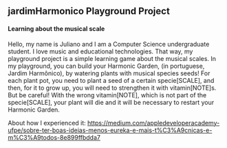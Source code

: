 ## jardimHarmonico Playground Project
#### Learning about the musical scale


Hello, my name is Juliano and I am a Computer Science undergraduate student. I love music and educational technologies. That way, my playground project is a simple learning game about the musical scales. In my playground, you can build your Harmonic Garden, (in portuguese, Jardim Harmônico), by watering plants with musical species seeds! For each plant pot, you need to plant a seed of a certain specie[SCALE], and then, for it to grow up, you will need to strengthen it with vitamin[NOTE]s. But be careful! With the wrong vitamin[NOTE], which is not part of the specie[SCALE], your plant will die and it will be necessary to restart your Harmonic Garden. 

About how I experienced it:
https://medium.com/appledeveloperacademy-ufpe/sobre-ter-boas-ideias-menos-eureka-e-mais-t%C3%A9cnicas-e-m%C3%A9todos-8e899ffbdda7
